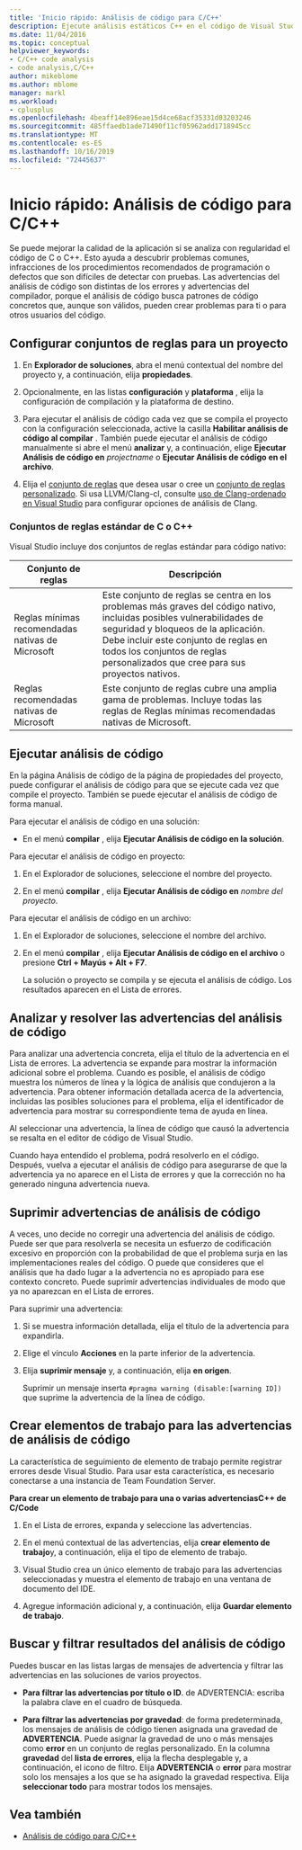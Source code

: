 ```yaml
---
title: 'Inicio rápido: Análisis de código para C/C++'
description: Ejecute análisis estáticos C++ en el código de Visual Studio para detectar problemas y defectos de codificación comunes.
ms.date: 11/04/2016
ms.topic: conceptual
helpviewer_keywords:
- C/C++ code analysis
- code analysis,C/C++
author: mikeblome
ms.author: mblome
manager: markl
ms.workload:
- cplusplus
ms.openlocfilehash: 4beaff14e896eae15d4ce68acf35331d03203246
ms.sourcegitcommit: 485ffaedb1ade71490f11cf05962add1718945cc
ms.translationtype: MT
ms.contentlocale: es-ES
ms.lasthandoff: 10/16/2019
ms.locfileid: "72445637"
---
```

# <a name="quickstart-code-analysis-for-cc"></a>Inicio rápido: Análisis de código para C/C++

Se puede mejorar la calidad de la aplicación si se analiza con regularidad el código de C o C++. Esto ayuda a descubrir problemas comunes, infracciones de los procedimientos recomendados de programación o defectos que son difíciles de detectar con pruebas. Las advertencias del análisis de código son distintas de los errores y advertencias del compilador, porque el análisis de código busca patrones de código concretos que, aunque son válidos, pueden crear problemas para ti o para otros usuarios del código.

## <a name="configure-rule-sets-for-a-project"></a>Configurar conjuntos de reglas para un proyecto

1. En **Explorador de soluciones**, abra el menú contextual del nombre del proyecto y, a continuación, elija **propiedades**.

2. Opcionalmente, en las listas **configuración** y **plataforma** , elija la configuración de compilación y la plataforma de destino.

3. Para ejecutar el análisis de código cada vez que se compila el proyecto con la configuración seleccionada, active la casilla **Habilitar análisis de código al compilar** . También puede ejecutar el análisis de código manualmente si abre el menú **analizar** y, a continuación, elige **Ejecutar Análisis de código en** *projectname* o **Ejecutar Análisis de código en el archivo**.

4. Elija el [conjunto de reglas](../code-quality/using-rule-sets-to-specify-the-cpp-rules-to-run.md) que desea usar o cree un [conjunto de reglas personalizado](../code-quality/how-to-create-a-custom-rule-set.md). Si usa LLVM/Clang-cl, consulte [uso de Clang-ordenado en Visual Studio](../code-quality/clang-tidy.md) para configurar opciones de análisis de Clang.

### <a name="standard-cc-rule-sets"></a>Conjuntos de reglas estándar de C o C++

Visual Studio incluye dos conjuntos de reglas estándar para código nativo:

|Conjunto de reglas|Descripción|
|--------------|-----------------|
|Reglas mínimas recomendadas nativas de Microsoft|Este conjunto de reglas se centra en los problemas más graves del código nativo, incluidas posibles vulnerabilidades de seguridad y bloqueos de la aplicación. Debe incluir este conjunto de reglas en todos los conjuntos de reglas personalizados que cree para sus proyectos nativos.|
|Reglas recomendadas nativas de Microsoft|Este conjunto de reglas cubre una amplia gama de problemas. Incluye todas las reglas de Reglas mínimas recomendadas nativas de Microsoft.|

## <a name="run-code-analysis"></a>Ejecutar análisis de código

En la página Análisis de código de la página de propiedades del proyecto, puede configurar el análisis de código para que se ejecute cada vez que compile el proyecto. También se puede ejecutar el análisis de código de forma manual.

Para ejecutar el análisis de código en una solución:

- En el menú **compilar** , elija **Ejecutar Análisis de código en la solución**.

Para ejecutar el análisis de código en proyecto:

1. En el Explorador de soluciones, seleccione el nombre del proyecto.

2. En el menú **compilar** , elija **Ejecutar Análisis de código en** *nombre del proyecto*.

Para ejecutar el análisis de código en un archivo:

1. En el Explorador de soluciones, seleccione el nombre del archivo.

2. En el menú **compilar** , elija **Ejecutar Análisis de código en el archivo** o presione **Ctrl + Mayús + Alt + F7**.

   La solución o proyecto se compila y se ejecuta el análisis de código. Los resultados aparecen en el Lista de errores.

## <a name="analyze-and-resolve-code-analysis-warnings"></a>Analizar y resolver las advertencias del análisis de código

Para analizar una advertencia concreta, elija el título de la advertencia en el Lista de errores. La advertencia se expande para mostrar la información adicional sobre el problema. Cuando es posible, el análisis de código muestra los números de línea y la lógica de análisis que condujeron a la advertencia. Para obtener información detallada acerca de la advertencia, incluidas las posibles soluciones para el problema, elija el identificador de advertencia para mostrar su correspondiente tema de ayuda en línea.

Al seleccionar una advertencia, la línea de código que causó la advertencia se resalta en el editor de código de Visual Studio.

Cuando haya entendido el problema, podrá resolverlo en el código. Después, vuelva a ejecutar el análisis de código para asegurarse de que la advertencia ya no aparece en el Lista de errores y que la corrección no ha generado ninguna advertencia nueva.

## <a name="suppress-code-analysis-warnings"></a>Suprimir advertencias de análisis de código

A veces, uno decide no corregir una advertencia del análisis de código. Puede ser que para resolverla se necesita un esfuerzo de codificación excesivo en proporción con la probabilidad de que el problema surja en las implementaciones reales del código. O puede que consideres que el análisis que ha dado lugar a la advertencia no es apropiado para ese contexto concreto. Puede suprimir advertencias individuales de modo que ya no aparezcan en el Lista de errores.

Para suprimir una advertencia:

1. Si se muestra información detallada, elija el título de la advertencia para expandirla.

2. Elige el vínculo **Acciones** en la parte inferior de la advertencia.

3. Elija **suprimir mensaje** y, a continuación, elija **en origen**.

   Suprimir un mensaje inserta `#pragma warning (disable:[warning ID])` que suprime la advertencia de la línea de código.

## <a name="create-work-items-for-code-analysis-warnings"></a>Crear elementos de trabajo para las advertencias de análisis de código

La característica de seguimiento de elemento de trabajo permite registrar errores desde Visual Studio. Para usar esta característica, es necesario conectarse a una instancia de Team Foundation Server.

**Para crear un elemento de trabajo para una o varias advertenciasC++ de C/Code**

1. En el Lista de errores, expanda y seleccione las advertencias.

2. En el menú contextual de las advertencias, elija **crear elemento de trabajo**y, a continuación, elija el tipo de elemento de trabajo.

3. Visual Studio crea un único elemento de trabajo para las advertencias seleccionadas y muestra el elemento de trabajo en una ventana de documento del IDE.

4. Agregue información adicional y, a continuación, elija **Guardar elemento de trabajo**.

## <a name="search-and-filter-code-analysis-results"></a>Buscar y filtrar resultados del análisis de código

Puedes buscar en las listas largas de mensajes de advertencia y filtrar las advertencias en las soluciones de varios proyectos.

- **Para filtrar las advertencias por título o ID**. de ADVERTENCIA: escriba la palabra clave en el cuadro de búsqueda.

- **Para filtrar las advertencias por gravedad**: de forma predeterminada, los mensajes de análisis de código tienen asignada una gravedad de **ADVERTENCIA**. Puede asignar la gravedad de uno o más mensajes como **error** en un conjunto de reglas personalizado. En la columna **gravedad** del **lista de errores**, elija la flecha desplegable y, a continuación, el icono de filtro. Elija **ADVERTENCIA** o **error** para mostrar solo los mensajes a los que se ha asignado la gravedad respectiva. Elija **seleccionar todo** para mostrar todos los mensajes.

## <a name="see-also"></a>Vea también

- [Análisis de código para C/C++](../code-quality/code-analysis-for-c-cpp-overview.md)
